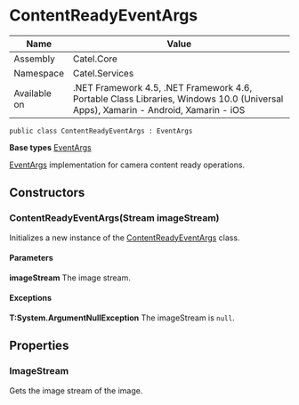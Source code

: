 

# ContentReadyEventArgs

Name|Value
---|---
Assembly|Catel.Core
Namespace|Catel.Services
Available on|.NET Framework 4.5, .NET Framework 4.6, Portable Class Libraries, Windows 10.0 (Universal Apps), Xamarin - Android, Xamarin - iOS

```
public class ContentReadyEventArgs : EventArgs
```

**Base types**
[EventArgs]()


[EventArgs](#) implementation for camera content ready operations.



## Constructors

### ContentReadyEventArgs(Stream imageStream)

Initializes a new instance of the [ContentReadyEventArgs](#) class.

#### Parameters

**imageStream**
The image stream.

#### Exceptions

**T:System.ArgumentNullException**
The imageStream is ```null```.



## Properties

### ImageStream

Gets the image stream of the image.



